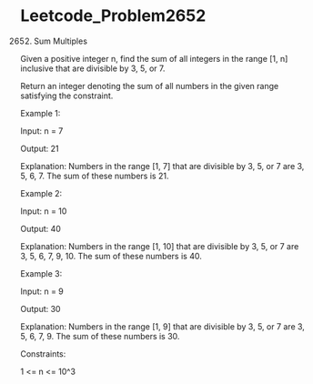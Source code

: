 # Leetcode_Problem2652


2652. Sum Multiples



Given a positive integer n, find the sum of all integers in the range [1, n] inclusive that are divisible by 3, 5, or 7.




Return an integer denoting the sum of all numbers in the given range satisfying the constraint.

 


Example 1:




Input: n = 7




Output: 21





Explanation: Numbers in the range [1, 7] that are divisible by 3, 5, or 7 are 3, 5, 6, 7. The sum of these numbers is 21.





Example 2:





Input: n = 10




Output: 40





Explanation: Numbers in the range [1, 10] that are divisible by 3, 5, or 7 are 3, 5, 6, 7, 9, 10. The sum of these numbers is 40.





Example 3:




Input: n = 9




Output: 30




Explanation: Numbers in the range [1, 9] that are divisible by 3, 5, or 7 are 3, 5, 6, 7, 9. The sum of these numbers is 30.
 



Constraints:

1 <= n <= 10^3


